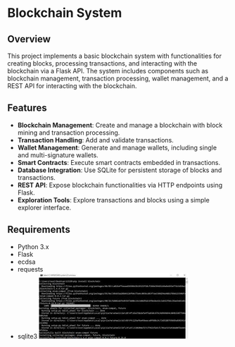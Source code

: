 # Blockchain System

## Overview

This project implements a basic blockchain system with functionalities for creating blocks, processing transactions, and interacting with the blockchain via a Flask API. The system includes components such as blockchain management, transaction processing, wallet management, and a REST API for interacting with the blockchain.

## Features

- **Blockchain Management**: Create and manage a blockchain with block mining and transaction processing.
- **Transaction Handling**: Add and validate transactions.
- **Wallet Management**: Generate and manage wallets, including single and multi-signature wallets.
- **Smart Contracts**: Execute smart contracts embedded in transactions.
- **Database Integration**: Use SQLite for persistent storage of blocks and transactions.
- **REST API**: Expose blockchain functionalities via HTTP endpoints using Flask.
- **Exploration Tools**: Explore transactions and blocks using a simple explorer interface.

## Requirements

- Python 3.x
- Flask
- ecdsa
- requests
- sqlite3
![](block.jpg)
